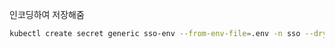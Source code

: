 
인코딩하여 저장해줌
```bash
kubectl create secret generic sso-env --from-env-file=.env -n sso --dry-run=client -o yaml > sso-env-secret.yaml
```